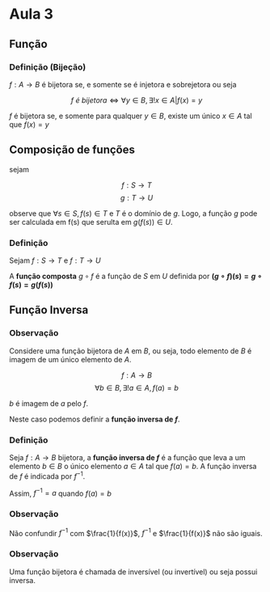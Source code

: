 # Aula 3

## Função

### Definição (Bijeção)

$f:A \rightarrow B$ é bijetora se, e somente se é injetora e sobrejetora ou seja

$$
    f\ é\ bijetora \iff \forall y \in B, \exists! x \in A | f(x) = y
$$

$f$ é bijetora se, e somente para qualquer $y \in B$, existe um único $x \in A$ tal que $f(x) = y$

## Composição de funções

sejam

$$
    f:S \rightarrow T
$$
$$
    g:T \rightarrow U
$$

observe que $\forall s \in S, f(s) \in T$ e $T$ é o domínio de $g$. Logo, a função $g$ pode ser calculada em f(s) que serulta em $g(f(s)) \in U$.

### Definição

Sejam $f:S \rightarrow T$ e $f:T \rightarrow U$

A **função composta** $g \circ f$ é a função de $S$ em $U$ definida por **$(g \circ f)(s) = g \circ f(s) = g(f(s))$**

## Função Inversa

### Observação

Considere uma função bijetora de $A$ em $B$, ou seja, todo elemento de $B$ é imagem de um único elemento de $A$.

$$
    f:A \rightarrow B
$$
$$
    \forall b \in B, \exists! a \in A, f(a) = b
$$

$b$ é imagem de $a$ pelo $f$.

Neste caso podemos definir a **função inversa de $f$**.

### Definição

Seja $f:A \rightarrow B$ bijetora, a **função inversa de $f$** é a função que leva a um elemento $b \in B$ o único elemento $a \in A$ tal que $f(a) = b$. A função inversa de $f$ é indicada por $f^{-1}$.

Assim, $f^{-1} = a$ quando $f(a) = b$

### Observação

Não confundir $f^{-1}$ com $\frac{1}{f(x)}$, $f^{-1}$ e $\frac{1}{f(x)}$ não são iguais.

### Observação

Uma função bijetora é chamada de inversível (ou invertível) ou seja possui inversa.